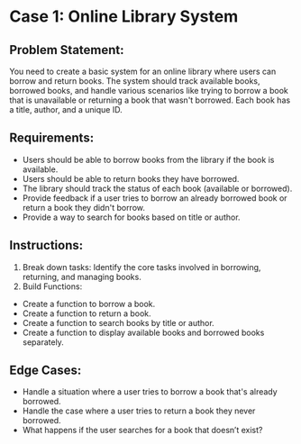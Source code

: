 # Case 1: Online Library System

## Problem Statement:

You need to create a basic system for an online library where users can borrow and return books. The system should track available books, borrowed books, and handle various scenarios like trying to borrow a book that is unavailable or returning a book that wasn't borrowed. Each book has a title, author, and a unique ID.

## Requirements:

- Users should be able to borrow books from the library if the book is available.
- Users should be able to return books they have borrowed.
- The library should track the status of each book (available or borrowed).
- Provide feedback if a user tries to borrow an already borrowed book or return a book they didn't borrow.
- Provide a way to search for books based on title or author.

## Instructions:

1. Break down tasks: Identify the core tasks involved in borrowing, returning, and managing books.
2. Build Functions:

- Create a function to borrow a book.
- Create a function to return a book.
- Create a function to search books by title or author.
- Create a function to display available books and borrowed books separately.

## Edge Cases:

- Handle a situation where a user tries to borrow a book that's already borrowed.
- Handle the case where a user tries to return a book they never borrowed.
- What happens if the user searches for a book that doesn’t exist?
